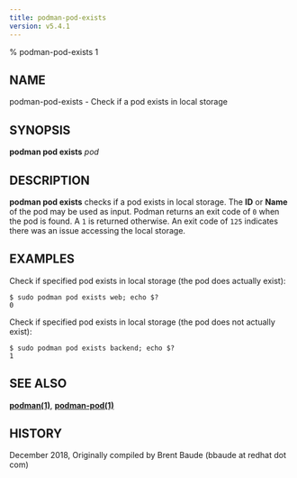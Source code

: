 ```yaml
---
title: podman-pod-exists
version: v5.4.1
---
```


% podman-pod-exists 1

## NAME
podman-pod-exists - Check if a pod exists in local storage

## SYNOPSIS
**podman pod exists** *pod*

## DESCRIPTION
**podman pod exists** checks if a pod exists in local storage. The **ID** or **Name**
of the pod may be used as input.  Podman returns an exit code
of `0` when the pod is found.  A `1` is returned otherwise. An exit code of `125` indicates there
was an issue accessing the local storage.

## EXAMPLES

Check if specified pod exists in local storage (the pod does actually exist):
```
$ sudo podman pod exists web; echo $?
0
```

Check if specified pod exists in local storage (the pod does not actually exist):
```
$ sudo podman pod exists backend; echo $?
1
```

## SEE ALSO
**[podman(1)](podman.1.md)**, **[podman-pod(1)](podman-pod.1.md)**

## HISTORY
December 2018, Originally compiled by Brent Baude (bbaude at redhat dot com)
